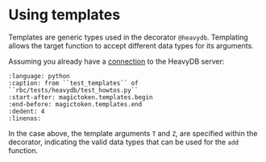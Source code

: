 
# Using templates

Templates are generic types used in the decorator `@heavydb`. Templating allows
the target function to accept different data types for its arguments.

Assuming you already have a [connection](heavydb-connect) to the HeavyDB server:

```{literalinclude} ../../rbc/tests/heavydb/test_howtos.py
:language: python
:caption: from ``test_templates`` of ``rbc/tests/heavydb/test_howtos.py``
:start-after: magictoken.templates.begin
:end-before: magictoken.templates.end
:dedent: 4
:linenos:
```

In the case above, the template arguments `T` and `Z`, are specified within the
decorator, indicating the valid data types that can be used for the `add`
function.
